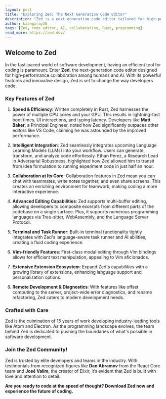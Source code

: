 ```yaml
---
layout: post
title: "Exploring Zed: The Next Generation Code Editor"
description: "Zed is a next-generation code editor tailored for high-performance collaboration between humans and AI, with innovative features designed for speed and efficiency."
author: kaangiray26
tags: [Zed, code editor, AI, collaboration, Rust, programming]
read_more: https://zed.dev/
---
```

## Welcome to Zed
In the fast-paced world of software development, having an efficient tool for coding is paramount. Enter **Zed**, the next-generation code editor designed for high-performance collaboration among humans and AI. With its powerful features and innovative design, Zed is set to change the way developers code.

### Key Features of Zed
1. **Speed & Efficiency**:
   Written completely in Rust, Zed harnesses the power of multiple CPU cores and your GPU. This results in lightning-fast boot times, UI interactions, and typing latency. Developers like **Matt Baker**, a Principal Engineer, noted how Zed significantly outpaces other editors like VS Code, claiming he was astounded by the improved performance.

2. **Intelligent Integration**:
   Zed seamlessly integrates upcoming Language Learning Models (LLMs) into your workflow. Users can generate, transform, and analyze code effortlessly. Ethan Perez, a Research Lead in Adversarial Robustness, highlighted how Zed allowed him to transit from idea formulation to running experiment code in just half an hour.

3. **Collaboration at Its Core**:
   Collaboration features in Zed mean you can chat with teammates, write notes together, and even share screens. This creates an enriching environment for teamwork, making coding a more interactive experience.

4. **Advanced Editing Capabilities**:
   Zed supports multi-buffer editing, allowing developers to composite excerpts from different parts of the codebase on a single surface. Plus, it supports numerous programming languages via Tree-sitter, WebAssembly, and the Language Server Protocol.

5. **Terminal and Task Runner**:
   Built-in terminal functionality tightly integrates with Zed's language-aware task runner and AI abilities, creating a fluid coding experience.

6. **Vim-friendly Features**:
   First-class modal editing through Vim bindings allows for efficient text manipulation, appealing to Vim aficionados.

7. **Extensive Extension Ecosystem**:
   Expand Zed's capabilities with a growing library of extensions, enhancing language support and personalization options.

8. **Remote Development & Diagnostics**:
   With features like offset computing to the server, project-wide error diagnostics, and rename refactoring, Zed caters to modern development needs.

### Crafted with Care
Zed is the culmination of 15 years of work developing industry-leading tools like Atom and Electron. As the programming landscape evolves, the team behind Zed is dedicated to pushing the boundaries of what's possible in software development.

### Join the Zed Community!
Zed is trusted by elite developers and teams in the industry. With testimonials from recognized figures like **Dan Abramov** from the React Core team and **José Valim**, the creator of Elixir, it’s evident that Zed is built with love and attention to detail.

**Are you ready to code at the speed of thought? Download Zed now and experience the future of coding.**